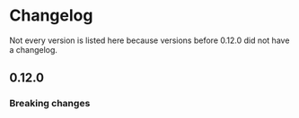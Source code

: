 # Changelog

Not every version is listed here because versions before 0.12.0 did not have a changelog.

## 0.12.0

### Breaking changes


